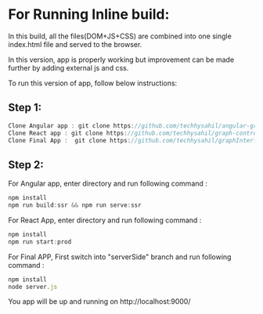 # For Running Inline build:
In this build, all the files(DOM+JS+CSS) are combined into one single index.html file and served to the browser.

In this version, app is properly working but improvement can be made further by adding external js and css.

To run this version of app, follow below instructions:
## Step 1:
```javascript
Clone Angular app : git clone https://github.com/techhysahil/angular-graph-control.git
Clone React app : git clone https://github.com/techhysahil/graph-control.git
Clone Final App :  git clone https://github.com/techhysahil/graphInterface.git
``` 

## Step 2:
For Angular app, enter directory and run following command :
```javascript
npm install 
npm run build:ssr && npm run serve:ssr
``` 

For React App, enter directory and run following command :
```javascript
npm install 
npm run start:prod
``` 

For Final APP, First switch into "serverSide" branch and run following command :
```javascript
npm install 
node server.js
``` 

You app will be up and running on http://localhost:9000/



